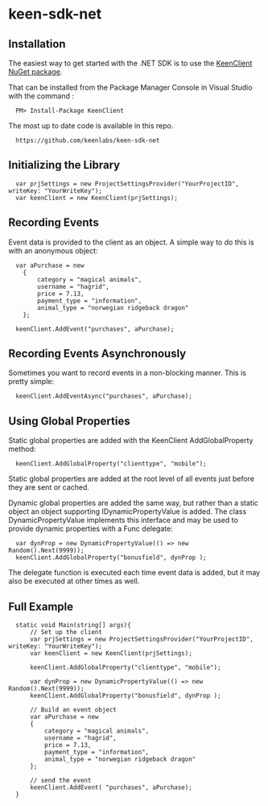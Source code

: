 keen-sdk-net
============

Installation
------------

The easiest way to get started with the .NET SDK is to use the [KeenClient NuGet package](http://www.nuget.org/packages/KeenClient/). 

That can be installed from the Package Manager Console in Visual Studio with the command :

```
  PM> Install-Package KeenClient
```

The most up to date code is available in this repo.

```
  https://github.com/keenlabs/keen-sdk-net
```  

Initializing the Library
------------------------

```
  var prjSettings = new ProjectSettingsProvider("YourProjectID", writeKey: "YourWriteKey");
  var keenClient = new KeenClient(prjSettings);
```

Recording Events
----------------

Event data is provided to the client as an object. A simple way to do this is with an anonymous object:

```
  var aPurchase = new
    {
        category = "magical animals",
        username = "hagrid",
        price = 7.13,
        payment_type = "information",
        animal_type = "norwegian ridgeback dragon"
    };
    
  keenClient.AddEvent("purchases", aPurchase);
```

Recording Events Asynchronously
-------------------------------

Sometimes you want to record events in a non-blocking manner.  This is pretty simple:

```
  keenClient.AddEventAsync("purchases", aPurchase);
```

Using Global Properties
-----------------------

Static global properties are added with the KeenClient AddGlobalProperty method:

```
  keenClient.AddGlobalProperty("clienttype", "mobile");
```

Static global properties are added at the root level of all events just before they are sent or cached.

Dynamic global properties are added the same way, but rather than a static object an object supporting IDynamicPropertyValue is added. The class DynamicPropertyValue implements this interface and may be used to provide dynamic properties with a Func<object> delegate:

```
  var dynProp = new DynamicPropertyValue(() => new Random().Next(9999));
  keenClient.AddGlobalProperty("bonusfield", dynProp );
```

The delegate function is executed each time event data is added, but it may also be executed at other times as well.

Full Example
------------

```
  static void Main(string[] args){
      // Set up the client
      var prjSettings = new ProjectSettingsProvider("YourProjectID", writeKey: "YourWriteKey");
      var keenClient = new KeenClient(prjSettings);

      keenClient.AddGlobalProperty("clienttype", "mobile");

      var dynProp = new DynamicPropertyValue(() => new Random().Next(9999));
      keenClient.AddGlobalProperty("bonusfield", dynProp );

      // Build an event object
      var aPurchase = new
      {
          category = "magical animals",
          username = "hagrid",
          price = 7.13,
          payment_type = "information",
          animal_type = "norwegian ridgeback dragon"
      };

      // send the event
      keenClient.AddEvent( "purchases", aPurchase);
  }
```
